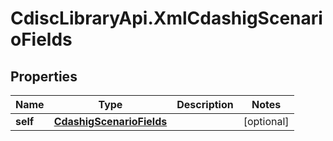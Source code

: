 # CdiscLibraryApi.XmlCdashigScenarioFields

## Properties

Name | Type | Description | Notes
------------ | ------------- | ------------- | -------------
**self** | [**CdashigScenarioFields**](CdashigScenarioFields.md) |  | [optional] 


